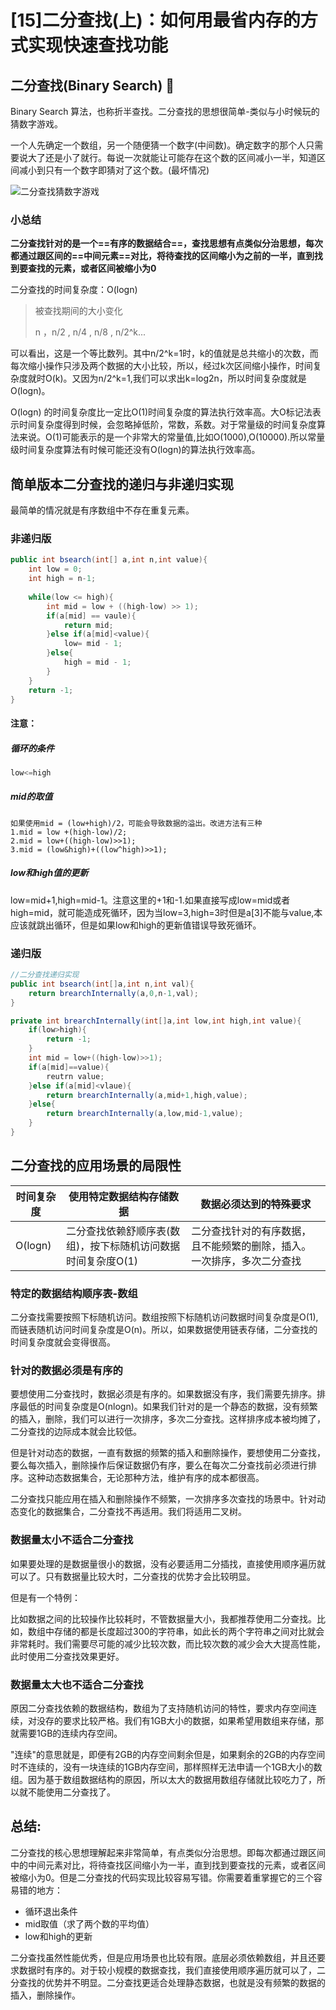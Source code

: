 # [15]二分查找(上)：如何用最省内存的方式实现快速查找功能

## 二分查找(Binary Search) :open_book:

Binary Search 算法，也称折半查找。二分查找的思想很简单-类似与小时候玩的猜数字游戏。

一个人先确定一个数组，另一个随便猜一个数字(中间数)。确定数字的那个人只需要说大了还是小了就行。每说一次就能让可能存在这个数的区间减小一半，知道区间减小到只有一个数字即猜对了这个数。(最坏情况)

![二分查找猜数字游戏](D:\婕\数据结构与算法之美\picture\二分查找猜数字游戏.png)

### 小总结

**二分查找针对的是一个==有序的数据结合==，查找思想有点类似分治思想，每次都通过跟区间的==中间元素==对比，将待查找的区间缩小为之前的一半，直到找到要查找的元素，或者区间被缩小为0**

二分查找的时间复杂度：O(logn)

> 被查找期间的大小变化
>
> n ，n/2 , n/4 , n/8 , n/2^k...

可以看出，这是一个等比数列。其中n/2^k=1时，k的值就是总共缩小的次数，而每次缩小操作只涉及两个数据的大小比较，所以，经过k次区间缩小操作，时间复杂度就时O(k)。又因为n/2^k=1,我们可以求出k=log2n，所以时间复杂度就是O(logn)。

O(logn) 的时间复杂度比一定比O(1)时间复杂度的算法执行效率高。大O标记法表示时间复杂度得到时候，会忽略掉低阶，常数，系数。对于常量级的时间复杂度算法来说。O(1)可能表示的是一个非常大的常量值,比如O(1000),O(10000).所以常量级时间复杂度算法有时候可能还没有O(logn)的算法执行效率高。



## 简单版本二分查找的递归与非递归实现

最简单的情况就是有序数组中不存在重复元素。

### 非递归版

```java
public int bsearch(int[] a,int n,int value){
    int low = 0;
    int high = n-1;
    
    while(low <= high){
		int mid = low + ((high-low) >> 1);
		if(a[mid] == vaule){
            return mid;
		}else if(a[mid]<value){
            low= mid - 1;
		}else{
            high = mid - 1;
		}
	}
	return -1;
}
```

#### 注意：

##### 循环的条件

```java
low<=high
```

##### mid的取值

```
如果使用mid = (low+high)/2，可能会导致数据的溢出。改进方法有三种
1.mid = low +(high-low)/2;
2.mid = low+((high-low)>>1);
3.mid = (low&high)+((low^high)>>1);
```

##### low和high值的更新

low=mid+1,high=mid-1。注意这里的+1和-1.如果直接写成low=mid或者high=mid，就可能造成死循环，因为当low=3,high=3时但是a[3]不能与value,本应该就跳出循环，但是如果low和high的更新值错误导致死循环。

### 递归版

```java
//二分查找递归实现
public int bsearch(int[]a,int n,int val){
    return brearchInternally(a,0,n-1,val);
}

private int brearchInternally(int[]a,int low,int high,int value){
    if(low>high){
        return -1;
    }
    int mid = low+((high-low)>>1);
    if(a[mid]==value){
        reutrn value;
    }else if(a[mid]<vlaue){
    	return brearchInternally(a,mid+1,high,value);
    }else{
        return brearchInternally(a,low,mid-1,value);
    }
}
```

## 二分查找的应用场景的局限性



| 时间复杂度 | 使用特定数据结构存储数据                                     | 数据必须达到的特殊要求                                       |
| ---------- | ------------------------------------------------------------ | ------------------------------------------------------------ |
| O(logn)    | 二分查找依赖舒顺序表(数组)，按下标随机访问数据时间复杂度O(1) | 二分查找针对的有序数据，且不能频繁的删除，插入。一次排序，多次二分查找 |

### 特定的数据结构顺序表-数组

二分查找需要按照下标随机访问。数组按照下标随机访问数据时间复杂度是O(1),而链表随机访问时间复杂度是O(n)。所以，如果数据使用链表存储，二分查找的时间复杂度就会变得很高。



### 针对的数据必须是有序的

要想使用二分查找时，数据必须是有序的。如果数据没有序，我们需要先排序。排序最低的时间复杂度是O(nlogn)。如果我们针对的是一个静态的数据，没有频繁的插入，删除，我们可以进行一次排序，多次二分查找。这样排序成本被均摊了，二分查找的边际成本就会比较低。

但是针对动态的数据，一直有数据的频繁的插入和删除操作，要想使用二分查找，要么每次插入，删除操作后保证数据仍有序，要么在每次二分查找前必须进行排序。这种动态数据集合，无论那种方法，维护有序的成本都很高。

二分查找只能应用在插入和删除操作不频繁，一次排序多次查找的场景中。针对动态变化的数据集合，二分查找不再适用。我们将适用二叉树。



### 数据量太小不适合二分查找

如果要处理的是数据量很小的数据，没有必要适用二分插找，直接使用顺序遍历就可以了。只有数据量比较大时，二分查找的优势才会比较明显。



但是有一个特例：

比如数据之间的比较操作比较耗时，不管数据量大小，我都推荐使用二分查找。比如，数组中存储的都是长度超过300的字符串，如此长的两个字符串之间对比就会非常耗时。我们需要尽可能的减少比较次数，而比较次数的减少会大大提高性能，此时使用二分查找效果更好。



### 数据量太大也不适合二分查找



原因二分查找依赖的数据结构，数组为了支持随机访问的特性，要求内存空间连续，对没存的要求比较严格。我们有1GB大小的数据，如果希望用数组来存储，那就需要1GB的连续内存空间。

"连续"的意思就是，即便有2GB的内存空间剩余但是，如果剩余的2GB的内存空间时不连续的，没有一块连续的1GB内存空间，那样照样无法申请一个1GB大小的数组。因为基于数组数据结构的原因，所以太大的数据用数组存储就比较吃力了，所以就不能使用二分查找了。



## 总结:

二分查找的核心思想理解起来非常简单，有点类似分治思想。即每次都通过跟区间中的中间元素对比，将待查找区间缩小为一半，直到找到要查找的元素，或者区间被缩小为0。但是二分查找的代码实现比较容易写错。你需要着重掌握它的三个容易错的地方：

- 循环退出条件
- mid取值（求了两个数的平均值）
- low和high的更新

二分查找虽然性能优秀，但是应用场景也比较有限。底层必须依赖数组，并且还要求数据时有序的。对于较小规模的数据查找，我们直接使用顺序遍历就可以了，二分查找的优势并不明显。二分查找更适合处理静态数据，也就是没有频繁的数据的插入，删除操作。








